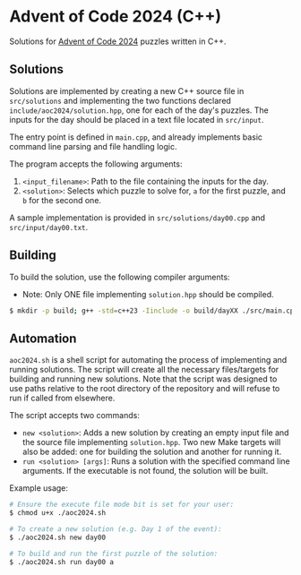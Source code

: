 # Advent of Code 2024 (C++)

Solutions for [Advent of Code 2024](https://adventofcode.com/2024) puzzles written in C++.

## Solutions

Solutions are implemented by creating a new C++ source file in `src/solutions` and implementing the two functions declared `include/aoc2024/solution.hpp`, one for each of the day's puzzles. The inputs for the day should be placed in a text file located in `src/input`.

The entry point is defined in `main.cpp`, and already implements basic command line parsing and file handling logic.

The program accepts the following arguments:
1. `<input_filename>`: Path to the file containing the inputs for the day.
2. `<solution>`: Selects which puzzle to solve for, `a` for the first puzzle, and `b` for the second one.

A sample implementation is provided in `src/solutions/day00.cpp` and `src/input/day00.txt`.

## Building

To build the solution, use the following compiler arguments:
- Note: Only ONE file implementing `solution.hpp` should be compiled.

```bash
$ mkdir -p build; g++ -std=c++23 -Iinclude -o build/dayXX ./src/main.cpp ./src/solutions/dayXX.cpp
```

## Automation

`aoc2024.sh` is a shell script for automating the process of implementing and running solutions. The script will create all the necessary files/targets for building and running new solutions. Note that the script was designed to use paths relative to the root directory of the repository and will refuse to run if called from elsewhere.

The script accepts two commands:
- `new <solution>`: Adds a new solution by creating an empty input file and the source file implementing `solution.hpp`. Two new Make targets will also be added: one for building the solution and another for running it.
- `run <solution> [args]`: Runs a solution with the specified command line arguments. If the executable is not found, the solution will be built.

Example usage:

```bash
# Ensure the execute file mode bit is set for your user:
$ chmod u+x ./aoc2024.sh

# To create a new solution (e.g. Day 1 of the event):
$ ./aoc2024.sh new day00

# To build and run the first puzzle of the solution:
$ ./aoc2024.sh run day00 a
```
